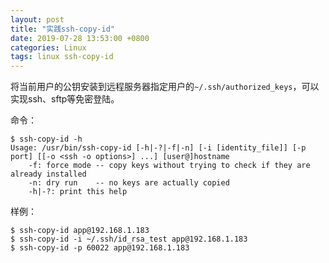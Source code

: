 ```yaml
---
layout: post
title: "实践ssh-copy-id"
date: 2019-07-28 13:53:00 +0800
categories: Linux
tags: linux ssh-copy-id
---
```


将当前用户的公钥安装到远程服务器指定用户的`~/.ssh/authorized_keys`，可以实现ssh、sftp等免密登陆。

命令：

```shell
$ ssh-copy-id -h
Usage: /usr/bin/ssh-copy-id [-h|-?|-f|-n] [-i [identity_file]] [-p port] [[-o <ssh -o options>] ...] [user@]hostname
	-f: force mode -- copy keys without trying to check if they are already installed
	-n: dry run    -- no keys are actually copied
	-h|-?: print this help
```

样例：

```shell
$ ssh-copy-id app@192.168.1.183
$ ssh-copy-id -i ~/.ssh/id_rsa_test app@192.168.1.183
$ ssh-copy-id -p 60022 app@192.168.1.183
```

